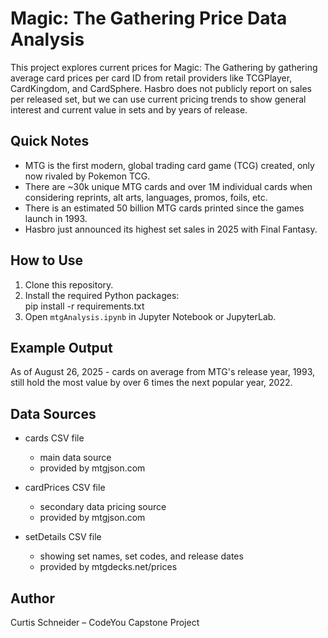 # Magic: The Gathering Price Data Analysis
This project explores current prices for Magic: The Gathering by gathering average card prices per card ID from retail providers like TCGPlayer, CardKingdom, and CardSphere. Hasbro does not publicly report on sales per released set, but we can use current pricing trends to show general interest and current value in sets and by years of release.

## Quick Notes
- MTG is the first modern, global trading card game (TCG) created, only now rivaled by Pokemon TCG.  
- There are ~30k unique MTG cards and over 1M individual cards when considering reprints, alt arts, languages, promos, foils, etc.  
- There is an estimated 50 billion MTG cards printed since the games launch in 1993.  
- Hasbro just announced its highest set sales in 2025 with Final Fantasy.

## How to Use
1. Clone this repository.
2. Install the required Python packages:  
   pip install -r requirements.txt
3. Open `mtgAnalysis.ipynb` in Jupyter Notebook or JupyterLab.

## Example Output
As of August 26, 2025 - cards on average from MTG's release year, 1993, still hold the most value by over 6 times the next popular year, 2022.

## Data Sources
- cards CSV file
    * main data source
    * provided by mtgjson.com

- cardPrices CSV file
    * secondary data pricing source
    * provided by mtgjson.com
- setDetails CSV file
    * showing set names, set codes, and release dates
    * provided by mtgdecks.net/prices

## Author
Curtis Schneider – CodeYou Capstone Project